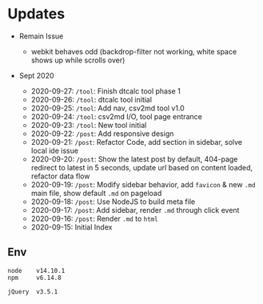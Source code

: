 # Updates
- Remain Issue
    - webkit behaves odd (backdrop-filter not working, white space shows up while scrolls over)


- Sept 2020
    - 2020-09-27: `/tool`: Finish dtcalc tool phase 1
    - 2020-09-26: `/tool`: dtcalc tool initial
    - 2020-09-25: `/tool`: Add nav, csv2md tool v1.0
    - 2020-09-24: `/tool`: csv2md I/O, tool page entrance
    - 2020-09-23: `/tool`: New tool initial
    - 2020-09-22: `/post`: Add responsive design
    - 2020-09-21: `/post`: Refactor Code, add section in sidebar, solve local ide issue
    - 2020-09-20: `/post`: Show the latest post by default, 404-page redirect to latest in 5 seconds, update url based on content loaded, refactor data flow
    - 2020-09-19: `/post`: Modify sidebar behavior, add `favicon` & new `.md` main file, show default `.md` on pageload
    - 2020-09-18: `/post`: Use NodeJS to build meta file 
    - 2020-09-17: `/post`: Add sidebar, render `.md` through click event
    - 2020-09-16: `/post`: Render `.md` to `html`
    - 2020-09-15: Initial Index
    
## Env
```
node    v14.10.1
npm     v6.14.8

jQuery  v3.5.1
```